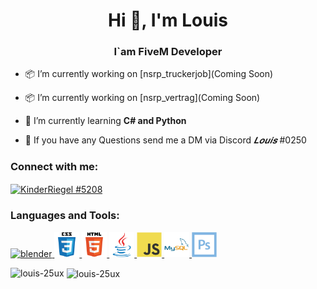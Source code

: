 <h1 align="center">Hi 👋, I'm Louis</h1>
<h3 align="center">I`am FiveM Developer</h3>

- 📦 I’m currently working on [nsrp_truckerjob](Coming Soon)

- 📦 I’m currently working on [nsrp_vertrag](Coming Soon)

- 🔰 I’m currently learning **C# and Python**

- 💬 If you have any Questions send me a DM via Discord _𝑳𝒐𝒖𝒊𝒔_ #0250

<h3 align="left">Connect with me:</h3>
<p align="left">
<a href="https://discord.gg/KinderRiegel #5208" target="blank"><img align="center" src="https://raw.githubusercontent.com/rahuldkjain/github-profile-readme-generator/master/src/images/icons/Social/discord.svg" alt="KinderRiegel #5208" height="30" width="40" /></a>
</p>

<h3 align="left">Languages and Tools:</h3>
<p align="left"> <a href="https://www.blender.org/" target="_blank" rel="noreferrer"> <img src="https://download.blender.org/branding/community/blender_community_badge_white.svg" alt="blender" width="40" height="40"/> </a> <a href="https://www.w3schools.com/css/" target="_blank" rel="noreferrer"> <img src="https://raw.githubusercontent.com/devicons/devicon/master/icons/css3/css3-original-wordmark.svg" alt="css3" width="40" height="40"/> </a> <a href="https://www.w3.org/html/" target="_blank" rel="noreferrer"> <img src="https://raw.githubusercontent.com/devicons/devicon/master/icons/html5/html5-original-wordmark.svg" alt="html5" width="40" height="40"/> </a> <a href="https://www.java.com" target="_blank" rel="noreferrer"> <img src="https://raw.githubusercontent.com/devicons/devicon/master/icons/java/java-original.svg" alt="java" width="40" height="40"/> </a> <a href="https://developer.mozilla.org/en-US/docs/Web/JavaScript" target="_blank" rel="noreferrer"> <img src="https://raw.githubusercontent.com/devicons/devicon/master/icons/javascript/javascript-original.svg" alt="javascript" width="40" height="40"/> </a> <a href="https://www.mysql.com/" target="_blank" rel="noreferrer"> <img src="https://raw.githubusercontent.com/devicons/devicon/master/icons/mysql/mysql-original-wordmark.svg" alt="mysql" width="40" height="40"/> </a> <a href="https://www.photoshop.com/en" target="_blank" rel="noreferrer"> <img src="https://raw.githubusercontent.com/devicons/devicon/master/icons/photoshop/photoshop-line.svg" alt="photoshop" width="40" height="40"/> </a> </p>

<p><img align="left" src="https://github-readme-stats.vercel.app/api/top-langs?username=louis-25ux&show_icons=true&locale=en&layout=compact" alt="louis-25ux" /></p>

<p>&nbsp;<img align="center" src="https://github-readme-stats.vercel.app/api?username=louis-25ux&show_icons=true&locale=en" alt="louis-25ux" /></p>
